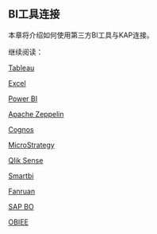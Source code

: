 ## BI工具连接

本章将介绍如何使用第三方BI工具与KAP连接。

继续阅读：

[Tableau](tableau_10.cn.md)

[Excel ](excel_2016.cn.md)

[Power BI](powerbi.cn.md)

[Apache Zeppelin](zeppelin.cn.md)

[Cognos](cognos.cn.md)

[MicroStrategy](microstrategy_10_4.cn.md)

[Qlik Sense](qlik.cn.md)

[Smartbi](smartbi.cn.md)

[Fanruan](fanruan.cn.md)

[SAP BO](sap_bo.cn.md)

[OBIEE](obiee.cn.md)